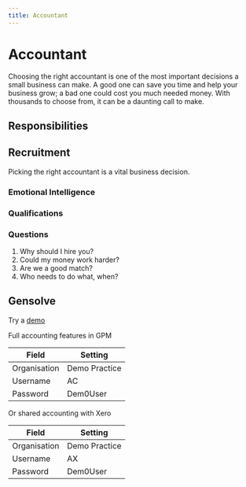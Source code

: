 ```yaml
---
title: Accountant
---
```


# Accountant

Choosing the right accountant is one of the most important decisions a small business can make. A good one can save you time and help your business grow; a bad one could cost you much needed money. With thousands to choose from, it can be a daunting call to make.

## Responsibilities

## Recruitment

Picking the right accountant is a vital business decision.

### Emotional Intelligence

### Qualifications

### Questions

1. Why should I hire you?
2. Could my money work harder?
3. Are we a good match?
4. Who needs to do what, when?

## Gensolve

Try a [demo](/journey/demo/)

Full accounting features in GPM

| Field        | Setting       |
| ------------ | ------------- |
| Organisation | Demo Practice |
| Username     | AC            |
| Password     | Dem0User      |

Or shared accounting with Xero

| Field        | Setting       |
| ------------ | ------------- |
| Organisation | Demo Practice |
| Username     | AX            |
| Password     | Dem0User      |

